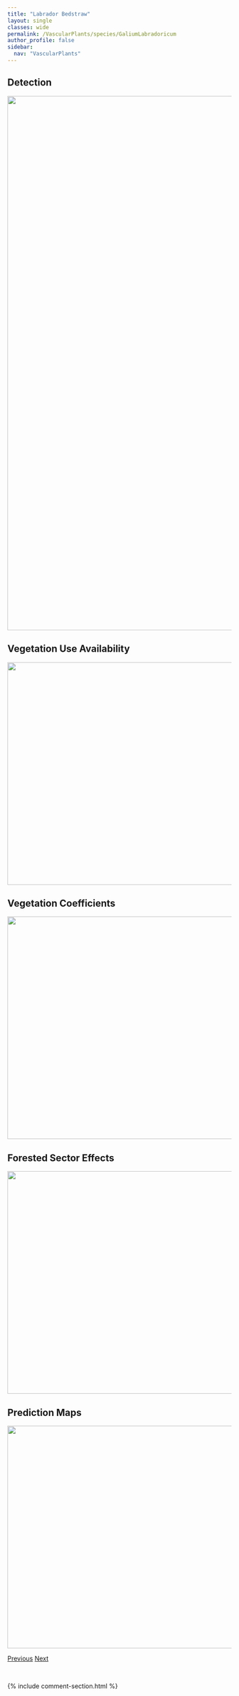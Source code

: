 ```yaml
---
title: "Labrador Bedstraw"
layout: single
classes: wide
permalink: /VascularPlants/species/GaliumLabradoricum
author_profile: false
sidebar:
  nav: "VascularPlants"
---
```


<h2>Detection</h2>

<a href="https://drive.google.com/uc?export=view&id=12t_53zzv-CcowuavGJH4XjjlREAnJW_g">
<img src="https://drive.google.com/uc?export=view&id=12t_53zzv-CcowuavGJH4XjjlREAnJW_g" height = "1200" width = "800">
</a>


<h2>Vegetation Use Availability</h2>

<a href="https://drive.google.com/uc?export=view&id=1R4hTZTOb81eI72TBukPASudHi1a1CGPo">
<img src="https://drive.google.com/uc?export=view&id=1R4hTZTOb81eI72TBukPASudHi1a1CGPo" height = "500" width = "1000">
</a>


<h2>Vegetation Coefficients</h2>

<a href="https://drive.google.com/uc?export=view&id=1n41qU1J1u0rAkoE0xJbJ0EYHdgJkrIlO">
<img src="https://drive.google.com/uc?export=view&id=1n41qU1J1u0rAkoE0xJbJ0EYHdgJkrIlO" height = "500" width = "1000">
</a>


<h2>Forested Sector Effects</h2>

<a href="https://drive.google.com/uc?export=view&id=1rvnvAGCe63xX-eLRw1IOHEGAyZADwjm-">
<img src="https://drive.google.com/uc?export=view&id=1rvnvAGCe63xX-eLRw1IOHEGAyZADwjm-" height = "500" width = "1000">
</a>


<h2>Prediction Maps</h2>

<a href="https://drive.google.com/uc?export=view&id=1Ty98ZnvBtGhvHkrVA4pFKJTPSnCf2qf9">
<img src="https://drive.google.com/uc?export=view&id=1Ty98ZnvBtGhvHkrVA4pFKJTPSnCf2qf9" height = "500" width = "1000">
</a>


<a href="/DevelopmentWebsite/VascularPlants/species/GaliumBoreale" class="pagination--pager" title="Northern Bedstraw">Previous</a> <a href="/DevelopmentWebsite/VascularPlants/species/GaliumTrifidum" class="pagination--pager" title="Small Bedstraw">Next</a>

<p>&nbsp;</p>

{% include comment-section.html %}
